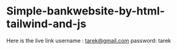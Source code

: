 # Simple-bankwebsite-by-html-tailwind-and-js
Here is the live link
username : tarek@gmail.com
password: tarek
